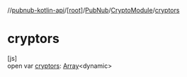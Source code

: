 //[pubnub-kotlin-api](../../../../index.md)/[[root]](../../index.md)/[PubNub](../index.md)/[CryptoModule](index.md)/[cryptors](cryptors.md)

# cryptors

[js]\
open var [cryptors](cryptors.md): [Array](https://kotlinlang.org/api/latest/jvm/stdlib/kotlin/-array/index.html)&lt;dynamic&gt;
